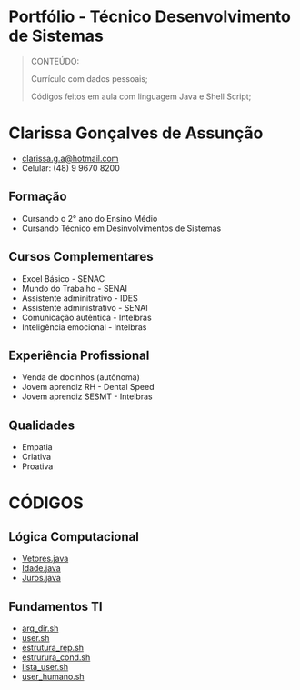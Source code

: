  # Portfólio - Técnico Desenvolvimento de Sistemas 

> CONTEÚDO:
>
>
> Currículo com dados pessoais;
>
> Códigos feitos em aula com linguagem Java e Shell Script;
 
# Clarissa Gonçalves de Assunção

- clarissa.g.a@hotmail.com 
- Celular: (48) 9 9670 8200


## Formação

- Cursando o 2° ano do Ensino Médio
- Cursando Técnico em Desinvolvimentos de Sistemas

## Cursos Complementares

- Excel Básico - SENAC
- Mundo do Trabalho - SENAI
- Assistente adminitrativo - IDES
- Assistente administrativo - SENAI
- Comunicação autêntica - Intelbras 
- Inteligência emocional - Intelbras

## Experiência Profissional

- Venda de docinhos (autônoma)
- Jovem aprendiz RH - Dental Speed
- Jovem aprendiz SESMT - Intelbras

## Qualidades

- Empatia 
- Criativa
- Proativa 


# CÓDIGOS


## Lógica Computacional
* [Vetores.java](LogiaComputacional/vetores.java.sh)
* [Idade.java](LogiaComputacional/idade.java)
* [Juros.java](LogiaComputacional/juros.java)

## Fundamentos TI
* [arq_dir.sh](Fundamentos_TI/arq_dir.sh)
* [user.sh](Fundamentos_TI/lista_users.sh.txt)
* [estrutura_rep.sh](Fundamentos_TI/estrutura_rep.sh)
* [estrurura_cond.sh](Fundamentos_TI/estrutura_cond.sh)
* [lista_user.sh](Fundamentos_TI/AvaliacaoPratica/lista_user.sh)
* [user_humano.sh](Fundamentos_TI/AvaliacaoPratica/user_humano.sh)


